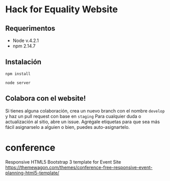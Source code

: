 # Hack for Equality Website

## Requerimentos
- Node v.4.2.1
- npm 2.14.7

## Instalación
`npm install`


`node server`

## Colabora con el website!
Si tienes alguna colaboración, crea un nuevo branch con el nombre `develop` y haz un pull request con base en `staging` 
Para cualquier duda o actualización al sitio, abre un issue. Agrégale etiquetas para que sea más fácil asignarselo a alguien o bien, puedes auto-asignartelo. 

# conference
Responsive HTML5 Bootstrap 3 template for Event Site
https://themewagon.com/themes/conference-free-responsive-event-planning-html5-template/
